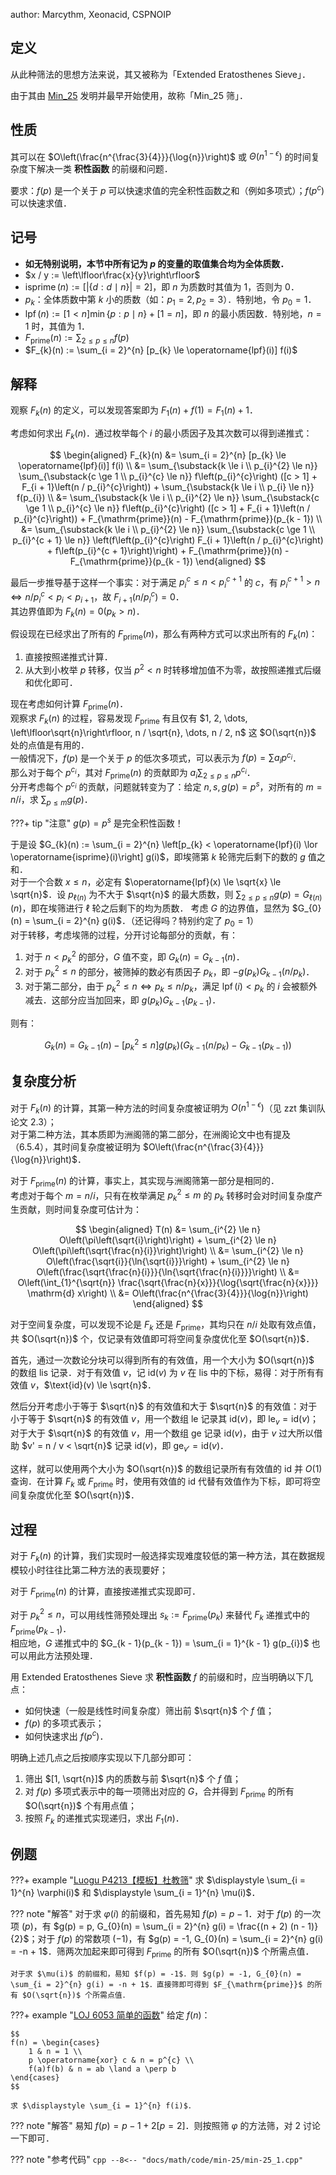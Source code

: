author: Marcythm, Xeonacid, CSPNOIP

## 定义

从此种筛法的思想方法来说，其又被称为「Extended Eratosthenes Sieve」．

由于其由 [Min\_25](http://min-25.hatenablog.com/) 发明并最早开始使用，故称「Min\_25 筛」．

## 性质

其可以在 $O\left(\frac{n^{\frac{3}{4}}}{\log{n}}\right)$ 或 $\Theta\left(n^{1 - \epsilon}\right)$ 的时间复杂度下解决一类 **积性函数** 的前缀和问题．

要求：$f(p)$ 是一个关于 $p$ 可以快速求值的完全积性函数之和（例如多项式）；$f(p^{c})$ 可以快速求值．

## 记号

-   **如无特别说明，本节中所有记为 $p$ 的变量的取值集合均为全体质数．**
-   $x / y := \left\lfloor\frac{x}{y}\right\rfloor$
-   $\operatorname{isprime}(n) := [ |\{d : d \mid n\}| = 2 ]$，即 $n$ 为质数时其值为 $1$，否则为 $0$．
-   $p_{k}$：全体质数中第 $k$ 小的质数（如：$p_{1} = 2, p_{2} = 3$）．特别地，令 $p_{0} = 1$．
-   $\operatorname{lpf}(n) := [1 < n] \min\{p : p \mid n\} + [1 = n]$，即 $n$ 的最小质因数．特别地，$n=1$ 时，其值为 $1$．
-   $F_{\mathrm{prime}}(n) := \sum_{2 \le p \le n} f(p)$
-   $F_{k}(n) := \sum_{i = 2}^{n} [p_{k} \le \operatorname{lpf}(i)] f(i)$

## 解释

观察 $F_{k}(n)$ 的定义，可以发现答案即为 $F_{1}(n) + f(1) = F_{1}(n) + 1$．

考虑如何求出 $F_{k}(n)$．通过枚举每个 $i$ 的最小质因子及其次数可以得到递推式：

$$
\begin{aligned}
    F_{k}(n)
    &= \sum_{i = 2}^{n} [p_{k} \le \operatorname{lpf}(i)] f(i) \\
    &= \sum_{\substack{k \le i \\ p_{i}^{2} \le n}} \sum_{\substack{c \ge 1 \\ p_{i}^{c} \le n}} f\left(p_{i}^{c}\right) ([c > 1] + F_{i + 1}\left(n / p_{i}^{c}\right)) + \sum_{\substack{k \le i \\ p_{i} \le n}} f(p_{i}) \\
    &= \sum_{\substack{k \le i \\ p_{i}^{2} \le n}} \sum_{\substack{c \ge 1 \\ p_{i}^{c} \le n}} f\left(p_{i}^{c}\right) ([c > 1] + F_{i + 1}\left(n / p_{i}^{c}\right)) + F_{\mathrm{prime}}(n) - F_{\mathrm{prime}}(p_{k - 1}) \\
    &= \sum_{\substack{k \le i \\ p_{i}^{2} \le n}} \sum_{\substack{c \ge 1 \\ p_{i}^{c + 1} \le n}} \left(f\left(p_{i}^{c}\right) F_{i + 1}\left(n / p_{i}^{c}\right) + f\left(p_{i}^{c + 1}\right)\right) + F_{\mathrm{prime}}(n) - F_{\mathrm{prime}}(p_{k - 1})
\end{aligned}
$$

最后一步推导基于这样一个事实：对于满足 $p_{i}^{c} \le n < p_{i}^{c + 1}$ 的 $c$，有 $p_{i}^{c + 1} > n \iff n / p_{i}^{c} < p_{i} < p_{i + 1}$，故 $F_{i + 1}\left(n / p_{i}^{c}\right) = 0$．  
其边界值即为 $F_{k}(n) = 0 (p_{k} > n)$．

假设现在已经求出了所有的 $F_{\mathrm{prime}}(n)$，那么有两种方式可以求出所有的 $F_{k}(n)$：

1.  直接按照递推式计算．
2.  从大到小枚举 $p$ 转移，仅当 $p^{2} < n$ 时转移增加值不为零，故按照递推式后缀和优化即可．

现在考虑如何计算 $F_{\mathrm{prime}}{(n)}$．  
观察求 $F_{k}(n)$ 的过程，容易发现 $F_{\mathrm{prime}}$ 有且仅有 $1, 2, \dots, \left\lfloor\sqrt{n}\right\rfloor, n / \sqrt{n}, \dots, n / 2, n$ 这 $O(\sqrt{n})$ 处的点值是有用的．  
一般情况下，$f(p)$ 是一个关于 $p$ 的低次多项式，可以表示为 $f(p) = \sum a_{i} p^{c_{i}}$．  
那么对于每个 $p^{c_{i}}$，其对 $F_{\mathrm{prime}}(n)$ 的贡献即为 $a_{i} \sum_{2 \le p \le n} p^{c_{i}}$．  
分开考虑每个 $p^{c_{i}}$ 的贡献，问题就转变为了：给定 $n, s, g(p) = p^{s}$，对所有的 $m = n / i$，求 $\sum_{p \le m} g(p)$．

???+ tip "注意"
    $g(p) = p^{s}$ 是完全积性函数！

于是设 $G_{k}(n) := \sum_{i = 2}^{n} \left[p_{k} < \operatorname{lpf}(i) \lor \operatorname{isprime}(i)\right] g(i)$，即埃筛第 $k$ 轮筛完后剩下的数的 $g$ 值之和．  
对于一个合数 $x \le n$，必定有 $\operatorname{lpf}(x) \le \sqrt{x} \le \sqrt{n}$．设 $p_{\ell(n)}$ 为不大于 $\sqrt{n}$ 的最大质数，则 $\sum_{2\le p\le n}g(p) = G_{\ell(n)}(n)$，即在埃筛进行 $\ell$ 轮之后剩下的均为质数．
考虑 $G$ 的边界值，显然为 $G_{0}(n) = \sum_{i = 2}^{n} g(i)$．（还记得吗？特别约定了 $p_{0} = 1$）  
对于转移，考虑埃筛的过程，分开讨论每部分的贡献，有：

1.  对于 $n < p_{k}^{2}$ 的部分，$G$ 值不变，即 $G_{k}(n) = G_{k - 1}(n)$．
2.  对于 $p_{k}^{2} \le n$ 的部分，被筛掉的数必有质因子 $p_{k}$，即 $-g(p_{k}) G_{k - 1}(n / p_{k})$．
3.  对于第二部分，由于 $p_{k}^{2} \le n \iff p_{k} \le n / p_{k}$，满足 $\operatorname{lpf}(i) < p_{k}$ 的 $i$ 会被额外减去．这部分应当加回来，即 $g(p_{k}) G_{k - 1}(p_{k - 1})$．

则有：

$$
G_{k}(n) = G_{k - 1}(n) - \left[p_{k}^{2} \le n\right] g(p_{k}) (G_{k - 1}(n / p_{k}) - G_{k - 1}(p_{k - 1}))
$$

## 复杂度分析

对于 $F_{k}(n)$ 的计算，其第一种方法的时间复杂度被证明为 $O\left(n^{1 - \epsilon}\right)$（见 zzt 集训队论文 2.3）；  
对于第二种方法，其本质即为洲阁筛的第二部分，在洲阁论文中也有提及（6.5.4），其时间复杂度被证明为 $O\left(\frac{n^{\frac{3}{4}}}{\log{n}}\right)$．

对于 $F_{\mathrm{prime}}(n)$ 的计算，事实上，其实现与洲阁筛第一部分是相同的．  
考虑对于每个 $m = n / i$，只有在枚举满足 $p_{k}^{2} \le m$ 的 $p_{k}$ 转移时会对时间复杂度产生贡献，则时间复杂度可估计为：

$$
\begin{aligned}
    T(n)
    &= \sum_{i^{2} \le n} O\left(\pi\left(\sqrt{i}\right)\right) + \sum_{i^{2} \le n} O\left(\pi\left(\sqrt{\frac{n}{i}}\right)\right) \\
    &= \sum_{i^{2} \le n} O\left(\frac{\sqrt{i}}{\ln{\sqrt{i}}}\right) + \sum_{i^{2} \le n} O\left(\frac{\sqrt{\frac{n}{i}}}{\ln{\sqrt{\frac{n}{i}}}}\right) \\
    &= O\left(\int_{1}^{\sqrt{n}} \frac{\sqrt{\frac{n}{x}}}{\log{\sqrt{\frac{n}{x}}}} \mathrm{d} x\right) \\
    &= O\left(\frac{n^{\frac{3}{4}}}{\log{n}}\right)
\end{aligned}
$$

对于空间复杂度，可以发现不论是 $F_{k}$ 还是 $F_{\mathrm{prime}}$，其均只在 $n / i$ 处取有效点值，共 $O(\sqrt{n})$ 个，仅记录有效值即可将空间复杂度优化至 $O(\sqrt{n})$．

首先，通过一次数论分块可以得到所有的有效值，用一个大小为 $O(\sqrt{n})$ 的数组 $\text{lis}$ 记录．对于有效值 $v$，记 $\text{id}(v)$ 为 $v$ 在 $\text{lis}$ 中的下标，易得：对于所有有效值 $v$，$\text{id}(v) \le \sqrt{n}$．

然后分开考虑小于等于 $\sqrt{n}$ 的有效值和大于 $\sqrt{n}$ 的有效值：对于小于等于 $\sqrt{n}$ 的有效值 $v$，用一个数组 $\text{le}$ 记录其 $\text{id}(v)$，即 $\text{le}_v = \text{id}(v)$；对于大于 $\sqrt{n}$ 的有效值 $v$，用一个数组 $\text{ge}$ 记录 $\text{id}(v)$，由于 $v$ 过大所以借助 $v' = n / v < \sqrt{n}$ 记录 $\text{id}(v)$，即 $\text{ge}_{v'} = \text{id}(v)$．

这样，就可以使用两个大小为 $O(\sqrt{n})$ 的数组记录所有有效值的 $\text{id}$ 并 $O(1)$ 查询．在计算 $F_{k}$ 或 $F_{\mathrm{prime}}$ 时，使用有效值的 $\text{id}$ 代替有效值作为下标，即可将空间复杂度优化至 $O(\sqrt{n})$．

## 过程

对于 $F_{k}(n)$ 的计算，我们实现时一般选择实现难度较低的第一种方法，其在数据规模较小时往往比第二种方法的表现要好；

对于 $F_{\mathrm{prime}}(n)$ 的计算，直接按递推式实现即可．

对于 $p_{k}^{2} \le n$，可以用线性筛预处理出 $s_{k} := F_{\mathrm{prime}}(p_{k})$ 来替代 $F_{k}$ 递推式中的 $F_{\mathrm{prime}}(p_{k - 1})$．  
相应地，$G$ 递推式中的 $G_{k - 1}(p_{k - 1}) = \sum_{i = 1}^{k - 1} g(p_{i})$ 也可以用此方法预处理．

用 Extended Eratosthenes Sieve 求 **积性函数**  $f$ 的前缀和时，应当明确以下几点：

-   如何快速（一般是线性时间复杂度）筛出前 $\sqrt{n}$ 个 $f$ 值；
-   $f(p)$ 的多项式表示；
-   如何快速求出 $f(p^{c})$．

明确上述几点之后按顺序实现以下几部分即可：

1.  筛出 $[1, \sqrt{n}]$ 内的质数与前 $\sqrt{n}$ 个 $f$ 值；
2.  对 $f(p)$ 多项式表示中的每一项筛出对应的 $G$，合并得到 $F_{\mathrm{prime}}$ 的所有 $O(\sqrt{n})$ 个有用点值；
3.  按照 $F_{k}$ 的递推式实现递归，求出 $F_{1}(n)$．

## 例题

???+ example "[Luogu P4213【模板】杜教筛](https://www.luogu.com.cn/problem/P4213)"
    求 $\displaystyle \sum_{i = 1}^{n} \varphi(i)$ 和 $\displaystyle \sum_{i = 1}^{n} \mu(i)$．

??? note "解答"
    对于求 $\varphi(i)$ 的前缀和，首先易知 $f(p) = p - 1$．对于 $f(p)$ 的一次项 $(p)$，有 $g(p) = p, G_{0}(n) = \sum_{i = 2}^{n} g(i) = \frac{(n + 2) (n - 1)}{2}$；对于 $f(p)$ 的常数项 $(-1)$，有 $g(p) = -1, G_{0}(n) = \sum_{i = 2}^{n} g(i) = -n + 1$．筛两次加起来即可得到 $F_{\mathrm{prime}}$ 的所有 $O(\sqrt{n})$ 个所需点值．
    
    对于求 $\mu(i)$ 的前缀和，易知 $f(p) = -1$．则 $g(p) = -1, G_{0}(n) = \sum_{i = 2}^{n} g(i) = -n + 1$．直接筛即可得到 $F_{\mathrm{prime}}$ 的所有 $O(\sqrt{n})$ 个所需点值．

???+ example "[LOJ 6053 简单的函数](https://loj.ac/p/6053)"
    给定 $f(n)$：
    
    $$
    f(n) = \begin{cases}
        1 & n = 1 \\
        p \operatorname{xor} c & n = p^{c} \\
        f(a)f(b) & n = ab \land a \perp b
    \end{cases}
    $$
    
    求 $\displaystyle \sum_{i = 1}^{n} f(i)$．

??? note "解答"
    易知 $f(p) = p - 1 + 2[p = 2]$．则按照筛 $\varphi$ 的方法筛，对 $2$ 讨论一下即可．

??? note "参考代码"
    ```cpp
    --8<-- "docs/math/code/min-25/min-25_1.cpp"
    ```
